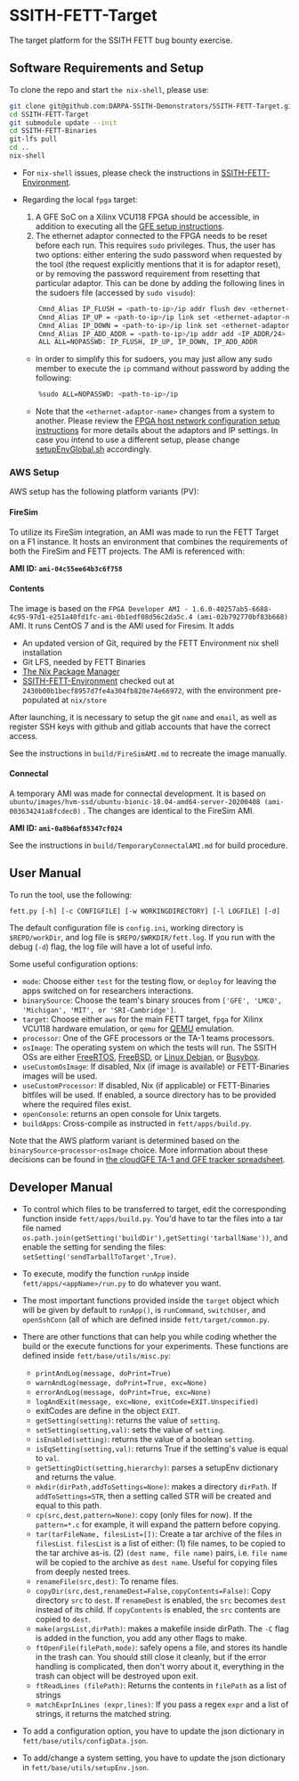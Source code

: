 # SSITH-FETT-Target
The target platform for the SSITH FETT bug bounty exercise.


## Software Requirements and Setup

To clone the repo and start `the nix-shell`, please use:

```bash
git clone git@github.com:DARPA-SSITH-Demonstrators/SSITH-FETT-Target.git
cd SSITH-FETT-Target
git submodule update --init
cd SSITH-FETT-Binaries
git-lfs pull
cd ..
nix-shell
```

* For `nix-shell` issues, please check the instructions in [SSITH-FETT-Environment](https://github.com/DARPA-SSITH-Demonstrators/SSITH-FETT-Environment).   

* Regarding the local `fpga` target:   
    1. A GFE SoC on a Xilinx VCU118 FPGA should be accessible, in
  addition to executing all the [GFE setup instructions](https://gitlab-ext.galois.com/ssith/gfe/tree/develop).   
    2. The ethernet adaptor connected to the FPGA needs to be reset before each run. This requires `sudo` privileges. Thus, the user has two   options: either entering the sudo password when requested by the
  tool (the request explicitly mentions that it is for adaptor reset),
  or by removing the password requirement from resetting that
  particular adaptor.  This can be done by adding the following lines
  in the sudoers file (accessed by `sudo visudo`):
    ```bash
        Cmnd_Alias IP_FLUSH = <path-to-ip>/ip addr flush dev <ethernet-adaptor-name>
        Cmnd_Alias IP_UP = <path-to-ip>/ip link set <ethernet-adaptor-name> up
        Cmnd_Alias IP_DOWN = <path-to-ip>/ip link set <ethernet-adaptor-name> down
        Cmnd_Alias IP_ADD_ADDR = <path-to-ip>/ip addr add <IP_ADDR/24> dev <ethernet-adaptor-name>
        ALL ALL=NOPASSWD: IP_FLUSH, IP_UP, IP_DOWN, IP_ADD_ADDR
    ```

    - In order to simplify this for sudoers, you may just allow any sudo member to execute the `ip` command
      without password by adding the following:
    ```bash
        %sudo ALL=NOPASSWD: <path-to-ip>/ip
    ```
  
  - Note that the `<ethernet-adaptor-name>` changes from a system to
      another. Please review the [FPGA host network configuration setup
      instructions](https://github.com/DARPA-SSITH-Demonstrators/SSITH-FETT-Docs/blob/develop/CI-CD/HostNetworkSetup.md)
      for more details about the adaptors and IP settings.  In case you
      intend to use a different setup, please change
      [setupEnvGlobal.sh](scripts/setupEnvGlobal.sh) accordingly.

### AWS Setup

AWS setup has the following platform variants (PV):

#### FireSim

To utilize its FireSim integration, an AMI was made to run the FETT Target on a F1 instance. It hosts an environment that combines the requirements of both the FireSim and FETT projects. The AMI is referenced with:

**AMI ID: `ami-04c55ee64b3c6f758`**

#### Contents

The image is based on the `FPGA Developer AMI - 1.6.0-40257ab5-6688-4c95-97d1-e251a40fd1fc-ami-0b1edf08d56c2da5c.4 (ami-02b792770bf83b668)` AMI. It runs CentOS 7 and is the AMI used for Firesim. It adds

* An updated version of Git, required by the FETT Environment nix shell installation
* Git LFS, needed by FETT Binaries
* [The Nix Package Manager](https://nixos.org/nix/)
* [SSITH-FETT-Environment](https://github.com/DARPA-SSITH-Demonstrators/SSITH-FETT-Environment) checked out at `2430b00b1becf8957d7fe4a304fb820e74e66972`, with the environment pre-populated at `nix/store`

After launching, it is necessary to setup the git `name` and `email`, as well as register SSH keys with github and gitlab accounts that have the correct access.

See the instructions in `build/FireSimAMI.md` to recreate the image manually.

#### Connectal

A temporary AMI was made for connectal development. It is based on `ubuntu/images/hvm-ssd/ubuntu-bionic-18.04-amd64-server-20200408 (ami-003634241a8fcdec0)` . The changes are identical to the FireSim AMI.

**AMI ID: `ami-0a8b6af85347cf024`**

See the instructions in `build/TemporaryConnectalAMI.md` for build procedure.


## User Manual ##

To run the tool, use the following:
```
fett.py [-h] [-c CONFIGFILE] [-w WORKINGDIRECTORY] [-l LOGFILE] [-d]
```

The default configuration file is `config.ini`, working directory is `$REPO/workDir`, and log file is `$REPO/$WRKDIR/fett.log`. If you run with the debug (`-d`) flag, the log file will have a lot of useful info.

Some useful configuration options:
- `mode`: Choose either `test` for the testing flow, or `deploy` for leaving the apps switched on for researchers interactions.
- `binarySource`: Choose the team's binary srouces from `['GFE', 'LMCO', 'Michigan', 'MIT', or 'SRI-Cambridge']`.
- `target`: Choose either `aws` for the main FETT target, `fpga` for Xilinx VCU118 hardware
    emulation, or `qemu` for [QEMU](https://www.qemu.org/) emulation.
- `processor`: One of the GFE processors or the TA-1 teams processors.
- `osImage`: The operating system on which the tests will run.  The
    SSITH OSs are either [FreeRTOS](https://www.freertos.org/),
    [FreeBSD](https://www.freebsd.org/), or [Linux Debian](https://www.debian.org/),
    or [Busybox](https://busybox.net/about.html).
- `useCustomOsImage`: If disabled, Nix (if image is available) or FETT-Binaries images will be used.
- `useCustomProcessor`: If disabled, Nix (if applicable) or FETT-Binaries bitfiles will be used. If enabled, a source directory has to be provided where the required files exist.
- `openConsole`: returns an open console for Unix targets.
- `buildApps`: Cross-compile as instructed in `fett/apps/build.py`.

Note that the AWS platform variant is determined based on the `binarySource`-`processor`-`osImage` choice. More information about these decisions can be found in [the cloudGFE TA-1 and GFE tracker spreadsheet](https://docs.google.com/spreadsheets/d/1J8MSDQS1X0V-wPHiNdCTgu7Pwf8GcgTy91kcn8u9mt0/edit#gid=0).


## Developer Manual ##

- To control which files to be transferred to target, edit the corresponding function inside `fett/apps/build.py`. You'd have to tar the files into a tar file named `os.path.join(getSetting('buildDir'),getSetting('tarballName'))`, and enable the setting for sending the files: `setSetting('sendTarballToTarget',True)`.
- To execute, modify the function `runApp` inside `fett/apps/<appName>/run.py` to do whatever you want. 
- The most important functions provided inside the `target` object which will be given by default to `runApp()`, is `runCommand`, `switchUser`, and `openSshConn` (all of which are defined inside `fett/target/common.py`.
- There are other functions that can help you while coding whether the build or the execute functions for your experiments. These functions are defined inside `fett/base/utils/misc.py`:
    - `printAndLog(message, doPrint=True)`
    - `warnAndLog(message, doPrint=True, exc=None)`
    - `errorAndLog(message, doPrint=True, exc=None)`
    - `logAndExit(message, exc=None, exitCode=EXIT.Unspecified)`
    - exitCodes are define in the object `EXIT`.
    - `getSetting(setting)`: returns the value of `setting`.
    - `setSetting(setting,val)`: sets the value of `setting`.
    - `isEnabled(setting)`: returns the value of a boolean `setting`.
    - `isEqSetting(setting,val)`: returns True if the setting's value is equal to `val`.
    - `getSettingDict(setting,hierarchy)`: parses a setupEnv dictionary and returns the value.
    - `mkdir(dirPath,addToSettings=None)`: makes a directory `dirPath`. If `addToSettings=STR`, then a setting called STR will be created and equal to this path.
    - `cp(src,dest,pattern=None)`: copy (only files for now). If the `pattern=*.c` for example, it will expand the pattern before copying.
    - `tar(tarFileName, filesList=[])`: Create a tar archive of the files in `filesList`. `filesList` is a list of either:
      (1) file names, to be copied to the tar archive as-is. (2) `(dest name, file name)` pairs, i.e. `file name` will be copied to the archive as `dest name`. Useful for copying files from deeply nested trees.
    - `renameFile(src,dest)`: To rename files.
    - `copyDir(src,dest,renameDest=False,copyContents=False)`: Copy directory `src` to `dest`. If `renameDest` is enabled, the `src` becomes `dest` instead of its child. If `copyContents` is enabled, the `src` contents are copied to `dest`.
    - `make(argsList,dirPath)`: makes a makefile inside dirPath. The `-C` flag is added in the function, you add any other flags to make.
    - `ftOpenFile(filePath,mode)`: safely opens a file, and stores its handle in the trash can. You should still close it cleanly, but if the error handling is complicated, then don't worry about it, everything in the trash can object will be destroyed upon exit.
    - `ftReadLines (filePath)`: Returns the contents in `filePath` as a list of strings
    - `matchExprInLines (expr,lines)`: If you pass a regex `expr` and a list of strings, it returns the matched string.

- To add a configuration option, you have to update the json dictionary in `fett/base/utils/configData.json`.
- To add/change a system setting, you have to update the json dictionary in `fett/base/utils/setupEnv.json`.
